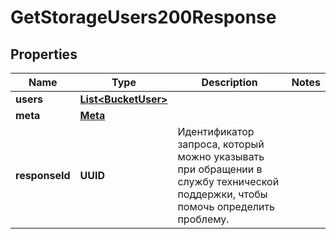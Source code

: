 

# GetStorageUsers200Response


## Properties

| Name | Type | Description | Notes |
|------------ | ------------- | ------------- | -------------|
|**users** | [**List&lt;BucketUser&gt;**](BucketUser.md) |  |  |
|**meta** | [**Meta**](Meta.md) |  |  |
|**responseId** | **UUID** | Идентификатор запроса, который можно указывать при обращении в службу технической поддержки, чтобы помочь определить проблему. |  |



